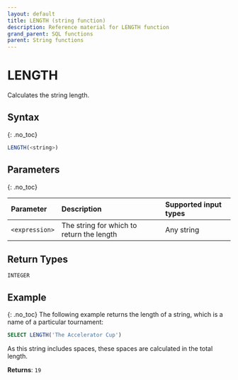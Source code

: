 ```yaml
---
layout: default
title: LENGTH (string function)
description: Reference material for LENGTH function
grand_parent: SQL functions
parent: String functions
---
```


# LENGTH

Calculates the string length.

## Syntax
{: .no_toc}

```sql
LENGTH(<string>)
```
## Parameters 
{: .no_toc}

| Parameter      | Description                                  | Supported input types |
| :--------------| :--------------------------------------------|:----------------------|
| `<expression>` | The string for which to return the length    | Any string            |

## Return Types
`INTEGER` 

## Example
{: .no_toc}
The following example returns the length of a string, which is a name of a particular tournament: 
```sql
SELECT LENGTH('The Accelerator Cup')
```
As this string includes spaces, these spaces are calculated in the total length. 

**Returns**: `19`

